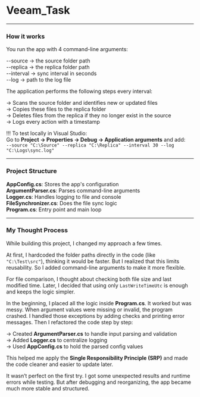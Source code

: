 # Veeam_Task

---

### How it works

You run the app with 4 command-line arguments:

--source → the source folder path  
--replica → the replica folder path  
--interval → sync interval in seconds  
--log → path to the log file

The application performs the following steps every interval:

-> Scans the source folder and identifies new or updated files  
-> Copies these files to the replica folder  
-> Deletes files from the replica if they no longer exist in the source  
-> Logs every action with a timestamp

!!! To test locally in Visual Studio:  
Go to **Project -> Properties -> Debug -> Application arguments** and add:  
`--source "C:\Source" --replica "C:\Replica" --interval 30 --log "C:\Logs\sync.log"`

---

### Project Structure

**AppConfig.cs**: Stores the app's configuration  
**ArgumentParser.cs**: Parses command-line arguments  
**Logger.cs**: Handles logging to file and console  
**FileSynchronizer.cs**: Does the file sync logic  
**Program.cs**: Entry point and main loop

---

### My Thought Process

While building this project, I changed my approach a few times.

At first, I hardcoded the folder paths directly in the code (like `"C:\Test\src"`), thinking it would be faster. But I realized that this limits reusability. So I added command-line arguments to make it more flexible.

For file comparison, I thought about checking both file size and last modified time. Later, I decided that using only `LastWriteTimeUtc` is enough and keeps the logic simpler.

In the beginning, I placed all the logic inside **Program.cs**. It worked but was messy. When argument values were missing or invalid, the program crashed. I handled those exceptions by adding checks and printing error messages. Then I refactored the code step by step:

-> Created **ArgumentParser.cs** to handle input parsing and validation  
-> Added **Logger.cs** to centralize logging  
-> Used **AppConfig.cs** to hold the parsed config values

This helped me apply the **Single Responsibility Principle (SRP)** and made the code cleaner and easier to update later.

It wasn’t perfect on the first try. I got some unexpected results and runtime errors while testing. But after debugging and reorganizing, the app became much more stable and structured.
